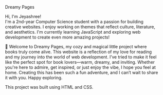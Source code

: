Dreamy Pages

Hi, I'm Jeyashree!  
I'm a 2nd-year Computer Science student with a passion for building creative websites. I enjoy working on themes that reflect culture, literature, and aesthetics. I'm currently learning JavaScript and exploring web development to create even more amazing projects!

🌟 Welcome to Dreamy Pages, my cozy and magical little project where books truly come alive. This website is a reflection of my love for reading and my journey into the world of web development. I’ve tried to make it feel like the perfect spot for book lovers—warm, dreamy, and inviting. Whether you're here to admire, get inspired, or just enjoy the vibe, I hope you feel at home. Creating this has been such a fun adventure, and I can’t wait to share it with you. Happy exploring.

This project was built using HTML and CSS.

